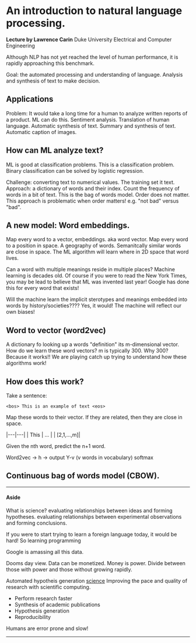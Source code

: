 # An introduction to natural language processing.
__Lecture by Lawrence Carin__
Duke University Electrical and Computer Engineering

Although NLP has not yet reached the level of human performance, it is rapidly
approaching this benchmark.

Goal: the automated processing and understanding of language.
Analysis and synthesis of text to make decision.

## Applications
Problem: It would take a long time for a human to analyze written reports of a 
product. ML can do this.
Sentiment analysis.
Translation of human language. 
Automatic synthesis of text.
Summary and synthesis of text.
Automatic caption of images.

## How can ML analyze text?
ML is good at classification problems. 
This is a classification problem. 
Binary classification can be solved by logistic regression.

Challenge: converting text to numerical values. The training set it text.
Approach: a dictionary of words and their index. Count the frequency of words
in a bit of text. This is the bag of words model. Order does not matter.
This approach is problematic when order matters! e.g. "not bad" versus "bad".

## A new model: Word embeddings.
Map every word to a vector, embeddings. aka word vector.
Map every word to a position in space. A geography of words.
Semanitcally similar words are close in space.
The ML algorithm will learn where in 2D space that word lives.

Can a word with multiple meanings reside in multiple places?
Machine learning is decades old. Of course if you were to read the New York
Times, you may be lead to believe that ML was invented last year!
Google has done this for every word that exists!

Will the machine learn the implicit sterotypes and meanings embedded into
words by history/societies????
Yes, it would! The machine will reflect our own biases!

## Word to vector (word2vec)
A dictionary fo looking up a words "definition" its m-dimensional vector.
How do we learn these word vectors?
m is typically 300. Why 300? Because it works!! 
We are playing catch up trying to understand how these algorithms work!

## How does this work?
Take a sentence:
```
<bos> This is an example of text <eos>

```
Map these words to their vector. If they are related, then they are close in
space.

|---|---|
| This | ... |
| [2,1,...,m]|

Given the nth word, predict the n+1 word.

Word2vec -> h -> output Y-v (v words in vocabulary)
softmax

## Continuous bag of words model (CBOW).


---------------
#### Aside

What is science?
evaluating relationships between ideas and forming hypotheses.
evaluating relationships between experimental observations and forming conclusions.

If you were to start trying to learn a foreign language today, it would be hard!
So learning programming

Google is amassing all this data.

Dooms day view.
Data can be monetized. Money is power. Divide between those with power and
those without growing rapidly. 

Automated hypotheis generation [science](https://f1000.com/work/item/6997588/resources/6345363/pdf)
Improving the pace and quality of research with scientific computing.
* Perform research faster
* Synthesis of academic publications
* Hypothesis generation
* Reproducibility

Humans are error prone and slow!

---------------
